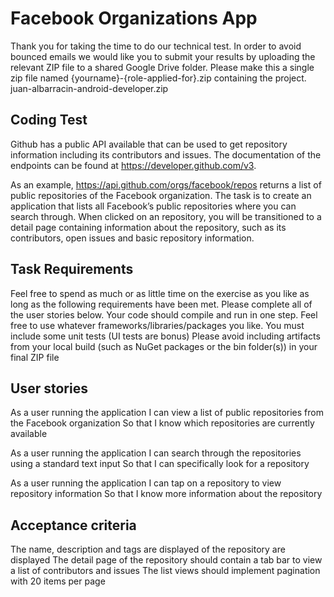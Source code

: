 # Facebook Organizations App

Thank you for taking the time to do our technical test. 
In order to avoid bounced emails we would like you to submit your results by uploading the relevant ZIP file to a shared Google Drive folder.
Please make this a single zip file named {yourname}-{role-applied-for}.zip containing the project.
juan-albarracin-android-developer.zip

## Coding Test

Github has a public API available that can be used to get repository information including its contributors and issues. 
The documentation of the endpoints can be found at https://developer.github.com/v3.

As an example, https://api.github.com/orgs/facebook/repos returns a list of public repositories of the Facebook organization.
The task is to create an application that lists all Facebook’s public repositories where you can search through. 
When clicked on an repository, you will be transitioned to a detail page containing information about the repository, 
such as its contributors, open issues and basic repository information.


## Task Requirements

Feel free to spend as much or as little time on the exercise as you like as long as the following requirements have been met.
Please complete all of the user stories below.
Your code should compile and run in one step.
Feel free to use whatever frameworks/libraries/packages you like.
You must include some unit tests (UI tests are bonus)
Please avoid including artifacts from your local build (such as NuGet packages or the bin folder(s)) in your final ZIP file


## User stories

As a user running the application
I can view a list of public repositories from the Facebook organization
So that I know which repositories are currently available

As a user running the application
I can search through the repositories using a standard text input
So that I can specifically look for a repository

As a user running the application
I can tap on a repository to view repository information
So that I know more information about the repository


## Acceptance criteria

The name, description and tags are displayed of the repository are displayed
The detail page of the repository should contain a tab bar to view a list of contributors and issues
The list views should implement pagination with 20 items per page
